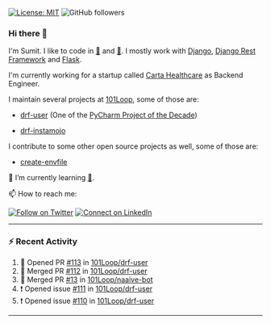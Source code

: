 [![License: MIT](https://img.shields.io/badge/License-MIT-yellow.svg)](https://opensource.org/licenses/MIT)
![GitHub followers](https://img.shields.io/github/followers/sumit4613?style=social)

### Hi there 👋

I'm Sumit. I like to code in [:snake:](https://python.org/) and [:rabbit:](https://golang.org). I mostly work with [Django](https://djangoproject.com), [Django Rest Framework](https://www.django-rest-framework.org/) and [Flask](https://flask.palletsprojects.com).

I'm currently working for a startup called [Carta Healthcare](https://www.carta.healthcare) as Backend Engineer.

I maintain several projects at [101Loop](https://github.com/101loop/), some of those are:

- [drf-user](https://github.com/101loop/drf-user) (One of the [PyCharm Project of the Decade](https://www.jetbrains.com/lp/pycharm-10-years/))

- [drf-instamojo ](https://github.com/101loop/drf-instamojo)

I contribute to some other open source projects as well, some of those are:

- [create-envfile](https://github.com/SpicyPizza/create-envfile)

🔭 I’m currently learning [:rabbit:](https://golang.org).

📫 How to reach me:

[![Follow on Twitter](https://img.shields.io/badge/--twitter?label=Twitter&logo=Twitter&style=social)](https://twitter.com/sumitsingh4613) [![Connect on LinkedIn](https://img.shields.io/badge/--linkedin?label=LinkedIn&logo=LinkedIn&style=social)](https://www.linkedin.com/in/sumit4613)


---

### :zap: Recent Activity

<!--START_SECTION:activity-->
1. 💪 Opened PR [#113](https://github.com/101Loop/drf-user/pull/113) in [101Loop/drf-user](https://github.com/101Loop/drf-user)
2. 🎉 Merged PR [#112](https://github.com/101Loop/drf-user/pull/112) in [101Loop/drf-user](https://github.com/101Loop/drf-user)
3. 🎉 Merged PR [#13](https://github.com/101Loop/naaive-bot/pull/13) in [101Loop/naaive-bot](https://github.com/101Loop/naaive-bot)
4. ❗️ Opened issue [#111](https://github.com/101Loop/drf-user/issues/111) in [101Loop/drf-user](https://github.com/101Loop/drf-user)
5. ❗️ Opened issue [#110](https://github.com/101Loop/drf-user/issues/110) in [101Loop/drf-user](https://github.com/101Loop/drf-user)
<!--END_SECTION:activity-->

---
